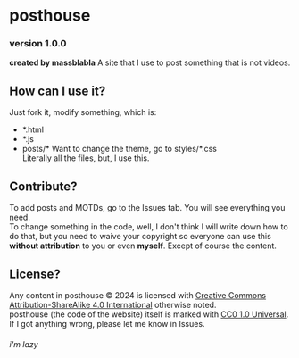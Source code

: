 # posthouse
### version 1.0.0
**created by massblabla**
A site that I use to post something that is not videos.

## How can I use it?
Just fork it, modify something, which is:
* *.html
* *.js
* posts/*
Want to change the theme, go to styles/*.css  
Literally all the files, but, I use this.

## Contribute?
To add posts and MOTDs, go to the Issues tab. You will see everything you need.  
To change something in the code, well, I don't think I will write down how to do that, but you need to waive your copyright so everyone can use this **without attribution** to you or even **myself**. Except of course the content.

## License?
Any content in posthouse © 2024 is licensed with [Creative Commons Attribution-ShareAlike 4.0 International](https://creativecommons.org/licenses/by-sa/4.0/?ref=chooser-v1) otherwise noted.  
posthouse (the code of the website) itself is marked with [CC0 1.0 Universal](https://creativecommons.org/publicdomain/zero/1.0/?ref=chooser-v1).  
If I got anything wrong, please let me know in Issues.
  
  
###### i'm lazy